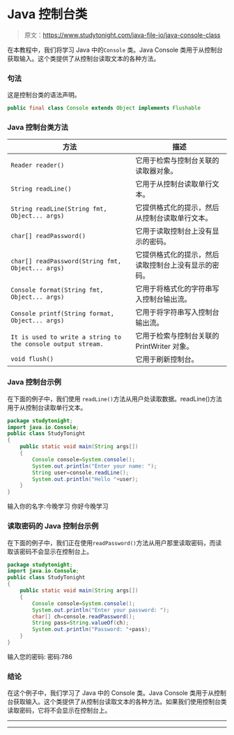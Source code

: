 # Java 控制台类

> 原文：<https://www.studytonight.com/java-file-io/java-console-class>

在本教程中，我们将学习 Java 中的`Console` 类。Java Console 类用于从控制台获取输入。这个类提供了从控制台读取文本的各种方法。

### 句法

这是控制台类的语法声明。

```java
public final class Console extends Object implements Flushable 
```

### Java 控制台类方法

| 方法 | 描述 |
| --- | --- |
| `Reader reader()` | 它用于检索与控制台关联的读取器对象。 |
| `String readLine()` | 它用于从控制台读取单行文本。 |
| `String readLine(String fmt, Object... args)` | 它提供格式化的提示，然后从控制台读取单行文本。 |
| `char[] readPassword()` | 它用于读取控制台上没有显示的密码。 |
| `char[] readPassword(String fmt, Object... args)` | 它提供格式化的提示，然后读取控制台上没有显示的密码。 |
| `Console format(String fmt, Object... args)` | 它用于将格式化的字符串写入控制台输出流。 |
| `Console printf(String format, Object... args)` | 它用于将字符串写入控制台输出流。 |
| `It is used to write a string to the console output stream.` | 它用于检索与控制台关联的 PrintWriter 对象。 |
| `void flush()` | 它用于刷新控制台。 |

### Java 控制台示例

在下面的例子中，我们使用 `readLine()`方法从用户处读取数据。readLine()方法用于从控制台读取单行文本。

```java
package studytonight;
import java.io.Console;
public class StudyTonight 
{
	public static void main(String args[])
	{
		Console console=System.console();    
		System.out.println("Enter your name: ");    
		String user=console.readLine();    
		System.out.println("Hello "+user);    
	}
}
```

输入你的名字:今晚学习
你好今晚学习

### 读取密码的 Java 控制台示例

在下面的例子中，我们正在使用`readPassword()`方法从用户那里读取密码，而读取该密码不会显示在控制台上。

```java
package studytonight;
import java.io.Console;
public class StudyTonight 
{
	public static void main(String args[])
	{
		Console console=System.console();    
		System.out.println("Enter your password: ");    
		char[] ch=console.readPassword();    
		String pass=String.valueOf(ch);
		System.out.println("Password: "+pass);    
	}
}
```

输入您的密码:
密码:786

### 结论

在这个例子中，我们学习了 Java 中的 Console 类。Java Console 类用于从控制台获取输入。这个类提供了从控制台读取文本的各种方法。如果我们使用控制台类读取密码，它将不会显示在控制台上。

* * *

* * *